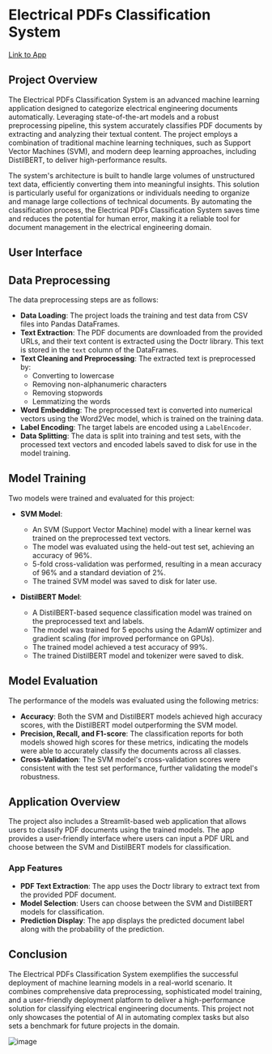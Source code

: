 # Electrical PDFs Classification System 
[Link to App](https://parspecassignment.streamlit.app/)


## Project Overview
The Electrical PDFs Classification System is an advanced machine learning application designed to categorize electrical engineering documents automatically. Leveraging state-of-the-art models and a robust preprocessing pipeline, this system accurately classifies PDF documents by extracting and analyzing their textual content. The project employs a combination of traditional machine learning techniques, such as Support Vector Machines (SVM), and modern deep learning approaches, including DistilBERT, to deliver high-performance results.

The system's architecture is built to handle large volumes of unstructured text data, efficiently converting them into meaningful insights. This solution is particularly useful for organizations or individuals needing to organize and manage large collections of technical documents. By automating the classification process, the Electrical PDFs Classification System saves time and reduces the potential for human error, making it a reliable tool for document management in the electrical engineering domain.

## User Interface

## Data Preprocessing
The data preprocessing steps are as follows:

- **Data Loading**: The project loads the training and test data from CSV files into Pandas DataFrames.
- **Text Extraction**: The PDF documents are downloaded from the provided URLs, and their text content is extracted using the Doctr library. This text is stored in the `text` column of the DataFrames.
- **Text Cleaning and Preprocessing**: The extracted text is preprocessed by:
  - Converting to lowercase
  - Removing non-alphanumeric characters
  - Removing stopwords
  - Lemmatizing the words
- **Word Embedding**: The preprocessed text is converted into numerical vectors using the Word2Vec model, which is trained on the training data.
- **Label Encoding**: The target labels are encoded using a `LabelEncoder`.
- **Data Splitting**: The data is split into training and test sets, with the processed text vectors and encoded labels saved to disk for use in the model training.

## Model Training
Two models were trained and evaluated for this project:

- **SVM Model**:
  - An SVM (Support Vector Machine) model with a linear kernel was trained on the preprocessed text vectors.
  - The model was evaluated using the held-out test set, achieving an accuracy of 96%.
  - 5-fold cross-validation was performed, resulting in a mean accuracy of 96% and a standard deviation of 2%.
  - The trained SVM model was saved to disk for later use.

- **DistilBERT Model**:
  - A DistilBERT-based sequence classification model was trained on the preprocessed text and labels.
  - The model was trained for 5 epochs using the AdamW optimizer and gradient scaling (for improved performance on GPUs).
  - The trained model achieved a test accuracy of 99%.
  - The trained DistilBERT model and tokenizer were saved to disk.

## Model Evaluation
The performance of the models was evaluated using the following metrics:

- **Accuracy**: Both the SVM and DistilBERT models achieved high accuracy scores, with the DistilBERT model outperforming the SVM model.
- **Precision, Recall, and F1-score**: The classification reports for both models showed high scores for these metrics, indicating the models were able to accurately classify the documents across all classes.
- **Cross-Validation**: The SVM model's cross-validation scores were consistent with the test set performance, further validating the model's robustness.

## Application Overview
The project also includes a Streamlit-based web application that allows users to classify PDF documents using the trained models. The app provides a user-friendly interface where users can input a PDF URL and choose between the SVM and DistilBERT models for classification.

### App Features
- **PDF Text Extraction**: The app uses the Doctr library to extract text from the provided PDF document.
- **Model Selection**: Users can choose between the SVM and DistilBERT models for classification.
- **Prediction Display**: The app displays the predicted document label along with the probability of the prediction.

## Conclusion
The Electrical PDFs Classification System exemplifies the successful deployment of machine learning models in a real-world scenario. It combines comprehensive data preprocessing, sophisticated model training, and a user-friendly deployment platform to deliver a high-performance solution for classifying electrical engineering documents. This project not only showcases the potential of AI in automating complex tasks but also sets a benchmark for future projects in the domain.



![image](https://github.com/user-attachments/assets/57786672-65c0-44f8-a18a-8aa89f742b90)
